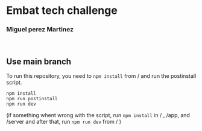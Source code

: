 <h1>Embat tech challenge</h1>
<h3>Miguel perez Martinez</h3>
<br/>
<h2>Use main branch</h2>

To run this repository, you need to `npm install` from / and run the postinstall script.

```
npm install
npm run postinstall
npm run dev
```

(if something whent wrong with the script, run `npm install` in / , /app, and /server and after that, run `npm run dev` from / )
